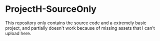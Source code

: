 # ProjectH-SourceOnly
This repository only contains the source code and a extremely basic project, and partially doesn't work because of missing assets that I can't upload here.